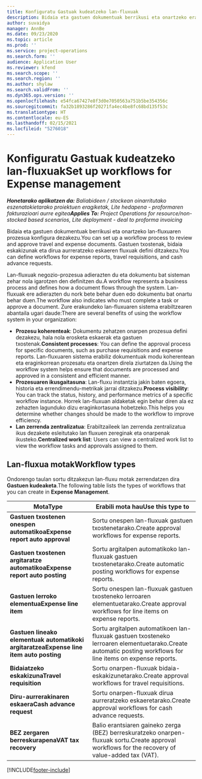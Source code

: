 ```yaml
---
title: Konfiguratu Gastuak kudeatzeko lan-fluxuak
description: Bidaia eta gastuen dokumentuak berrikusi eta onartzeko erabiltzen den lan-fluxuaren prozesua konfigura dezakezu.
author: suvaidya
manager: AnnBe
ms.date: 09/23/2020
ms.topic: article
ms.prod: ''
ms.service: project-operations
ms.search.form: ''
audience: Application User
ms.reviewer: kfend
ms.search.scope: ''
ms.search.region: ''
ms.author: shylaw
ms.search.validFrom: ''
ms.dyn365.ops.version: ''
ms.openlocfilehash: e54fca67427e8f3d0e7050563a751b5be354356c
ms.sourcegitcommit: fa32b1893286f20271fa4ec4be8fc68bd135f53c
ms.translationtype: HT
ms.contentlocale: eu-ES
ms.lasthandoff: 02/15/2021
ms.locfileid: "5276018"
---
```

# <a name="set-up-workflows-for-expense-management"></a><span data-ttu-id="d7143-103">Konfiguratu Gastuak kudeatzeko lan-fluxuak</span><span class="sxs-lookup"><span data-stu-id="d7143-103">Set up workflows for Expense management</span></span>

<span data-ttu-id="d7143-104">_**Honetarako aplikatzen da:** Baliabideen / stockean oinarritutako eszenatokietarako proiektuen eragiketak, Lite hedapena - proformaren fakturazioari aurre egitea_</span><span class="sxs-lookup"><span data-stu-id="d7143-104">_**Applies To:** Project Operations for resource/non-stocked based scenarios, Lite deployment - deal to proforma invoicing_</span></span>

<span data-ttu-id="d7143-105">Bidaia eta gastuen dokumentuak berrikusi eta onartzeko lan-fluxuaren prozesua konfigura dezakezu.</span><span class="sxs-lookup"><span data-stu-id="d7143-105">You can set up a workflow process to review and approve travel and expense documents.</span></span> <span data-ttu-id="d7143-106">Gastuen txostenak, bidaia eskakizunak eta dirua aurreratzeko eskaeren fluxuak defini ditzakezu.</span><span class="sxs-lookup"><span data-stu-id="d7143-106">You can define workflows for expense reports, travel requisitions, and cash advance requests.</span></span>

<span data-ttu-id="d7143-107">Lan-fluxuak negozio-prozesua adierazten du eta dokumentu bat sisteman zehar nola igarotzen den definitzen du.</span><span class="sxs-lookup"><span data-stu-id="d7143-107">A workflow represents a business process and defines how a document flows through the system.</span></span> <span data-ttu-id="d7143-108">Lan-fluxuak ere adierazten du nork bete behar duen edo dokumentu bat onartu behar duen.</span><span class="sxs-lookup"><span data-stu-id="d7143-108">The workflow also indicates who must complete a task or approve a document.</span></span> <span data-ttu-id="d7143-109">Zure erakundeko lan-fluxuaren sistema erabiltzearen abantaila ugari daude:</span><span class="sxs-lookup"><span data-stu-id="d7143-109">There are several benefits of using the workflow system in your organization:</span></span>

- <span data-ttu-id="d7143-110">**Prozesu koherenteak**: Dokumentu zehatzen onarpen prozesua defini dezakezu, hala nola erosketa eskaerak eta gastuen txostenak.</span><span class="sxs-lookup"><span data-stu-id="d7143-110">**Consistent processes**: You can define the approval process for specific documents, such as purchase requisitions and expense reports.</span></span> <span data-ttu-id="d7143-111">Lan-fluxuaren sistema erabiliz dokumentuak modu koherentean eta eraginkorrean prozesatu eta onartzen direla ziurtatzen da.</span><span class="sxs-lookup"><span data-stu-id="d7143-111">Using the workflow system helps ensure that documents are processed and approved in a consistent and efficient manner.</span></span>
- <span data-ttu-id="d7143-112">**Prozesuaren ikusgaitasuna**: Lan-fluxu instantzia jakin baten egoera, historia eta errendimendu-metrikak jarrai ditzakezu.</span><span class="sxs-lookup"><span data-stu-id="d7143-112">**Process visibility**: You can track the status, history, and performance metrics of a specific workflow instance.</span></span> <span data-ttu-id="d7143-113">Horrek lan-fluxuan aldaketak egin behar diren ala ez zehazten lagunduko dizu eraginkortasuna hobetzeko.</span><span class="sxs-lookup"><span data-stu-id="d7143-113">This helps you determine whether changes should be made to the workflow to improve efficiency.</span></span>
- <span data-ttu-id="d7143-114">**Lan zerrenda zentralizatua**: Erabiltzaileek lan zerrenda zentralizatua ikus dezakete esleitutako lan fluxuen zereginak eta onarpenak ikusteko.</span><span class="sxs-lookup"><span data-stu-id="d7143-114">**Centralized work list**: Users can view a centralized work list to view the workflow tasks and approvals assigned to them.</span></span> 

## <a name="workflow-types"></a><span data-ttu-id="d7143-115">Lan-fluxua motak</span><span class="sxs-lookup"><span data-stu-id="d7143-115">Workflow types</span></span>

<span data-ttu-id="d7143-116">Ondorengo taulan sortu ditzakezun lan-fluxu motak zerrendatzen dira **Gastuen kudeaketa**.</span><span class="sxs-lookup"><span data-stu-id="d7143-116">The following table lists the types of workflows that you can create in **Expense Management**.</span></span>


|              <span data-ttu-id="d7143-117"><strong>Mota</strong></span><span class="sxs-lookup"><span data-stu-id="d7143-117"><strong>Type</strong></span></span>              |                   <span data-ttu-id="d7143-118"><strong>Erabili mota hau</strong></span><span class="sxs-lookup"><span data-stu-id="d7143-118"><strong>Use this type to</strong></span></span>                   |
|-------------------------------------------------|-----------------------------------------------------------------------|
|   <span data-ttu-id="d7143-119"><strong>Gastuen txostenen onespen automatikoa</strong></span><span class="sxs-lookup"><span data-stu-id="d7143-119"><strong>Expense report auto approval</strong></span></span> |            <span data-ttu-id="d7143-120">Sortu onespen lan-fluxuak gastuen txostenetarako.</span><span class="sxs-lookup"><span data-stu-id="d7143-120">Create approval workflows for expense reports.</span></span>             |
|  <span data-ttu-id="d7143-121"><strong>Gastuen txostenen argitaratze automatikoa</strong></span><span class="sxs-lookup"><span data-stu-id="d7143-121"><strong>Expense report auto posting</strong></span></span>   |        <span data-ttu-id="d7143-122">Sortu argitalpen automatikoko lan-fluxuak gastuen txostenetarako.</span><span class="sxs-lookup"><span data-stu-id="d7143-122">Create automatic posting workflows for expense reports.</span></span>        |
|       <span data-ttu-id="d7143-123"><strong>Gastuen lerroko elementua</strong></span><span class="sxs-lookup"><span data-stu-id="d7143-123"><strong>Expense line item</strong></span></span>        |     <span data-ttu-id="d7143-124">Sortu onespen lan-fluxuak gastuen txosteneko lerroaren elementuetarako.</span><span class="sxs-lookup"><span data-stu-id="d7143-124">Create approval workflows for line items on expense reports.</span></span>      |
| <span data-ttu-id="d7143-125"><strong>Gastuen lineako elementuak automatikoki argitaratzea</strong></span><span class="sxs-lookup"><span data-stu-id="d7143-125"><strong>Expense line item auto posting</strong></span></span> | <span data-ttu-id="d7143-126">Sortu argitalpen automatikoen lan-fluxuak gastuen txosteneko lerroaren elementuetarako.</span><span class="sxs-lookup"><span data-stu-id="d7143-126">Create automatic posting workflows for line items on expense reports.</span></span> |
|       <span data-ttu-id="d7143-127"><strong>Bidaiatzeko eskakizuna</strong></span><span class="sxs-lookup"><span data-stu-id="d7143-127"><strong>Travel requisition</strong></span></span>       |          <span data-ttu-id="d7143-128">Sortu onarpen-fluxuak bidaia-eskakizunetarako.</span><span class="sxs-lookup"><span data-stu-id="d7143-128">Create approval workflows for travel requisitions.</span></span>           |
|      <span data-ttu-id="d7143-129"><strong>Diru-aurrerakinaren eskaera</strong></span><span class="sxs-lookup"><span data-stu-id="d7143-129"><strong>Cash advance request</strong></span></span>      |         <span data-ttu-id="d7143-130">Sortu onarpen-fluxuak dirua aurreratzeko eskaeretarako.</span><span class="sxs-lookup"><span data-stu-id="d7143-130">Create approval workflows for cash advance requests.</span></span>          |
|        <span data-ttu-id="d7143-131"><strong>BEZ zergaren berreskurapena</strong></span><span class="sxs-lookup"><span data-stu-id="d7143-131"><strong>VAT tax recovery</strong></span></span>        | <span data-ttu-id="d7143-132">Balio erantsiaren gaineko zerga (BEZ) berreskuratzeko onarpen-fluxuak sortu.</span><span class="sxs-lookup"><span data-stu-id="d7143-132">Create approval workflows for the recovery of value-added tax (VAT).</span></span>  |


[!INCLUDE[footer-include](../includes/footer-banner.md)]